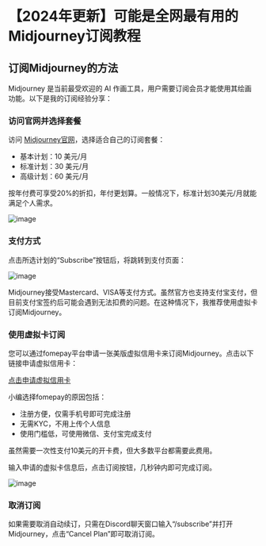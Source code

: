 # 【2024年更新】可能是全网最有用的Midjourney订阅教程

## 订阅Midjourney的方法

Midjourney 是当前最受欢迎的 AI 作画工具，用户需要订阅会员才能使用其绘画功能。以下是我的订阅经验分享：

### 访问官网并选择套餐

访问 [Midjourney官网](http://www.midjourney.com/account/)，选择适合自己的订阅套餐：

- 基本计划：10 美元/月
- 标准计划：30 美元/月
- 高级计划：60 美元/月

按年付费可享受20%的折扣，年付更划算。一般情况下，标准计划30美元/月就能满足个人需求。

![image](https://github.com/ddanielgurakuqi24/Midjourney/assets/169865159/4ab0eb6b-71ce-41a5-be1e-fa6a33c9f30e)


### 支付方式

点击所选计划的“Subscribe”按钮后，将跳转到支付页面：

![image](https://github.com/ddanielgurakuqi24/Midjourney/assets/169865159/4d051dac-a9f4-4e98-a3cf-4cba85264d7f)


Midjourney接受Mastercard、VISA等支付方式。虽然官方也支持支付宝支付，但目前支付宝签约后可能会遇到无法扣费的问题。在这种情况下，我推荐使用虚拟卡订阅Midjourney。

### 使用虚拟卡订阅

您可以通过fomepay平台申请一张美版虚拟信用卡来订阅Midjourney。点击以下链接申请虚拟信用卡：

[点击申请虚拟信用卡](https://gpt.fomepay.com/#/pages/login/index?d=Q3DD80)

小编选择fomepay的原因包括：

- 注册方便，仅需手机号即可完成注册
- 无需KYC，不用上传个人信息
- 使用门槛低，可使用微信、支付宝完成支付

虽然需要一次性支付10美元的开卡费，但大多数平台都需要此费用。

输入申请的虚拟卡信息后，点击订阅按钮，几秒钟内即可完成订阅。

![image](https://github.com/ddanielgurakuqi24/Midjourney/assets/169865159/698375da-5cfe-47f2-a128-e3dbf97beb2e)


### 取消订阅

如果需要取消自动续订，只需在Discord聊天窗口输入“/subscribe”并打开Midjourney，点击“Cancel Plan”即可取消订阅。


